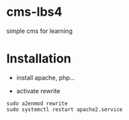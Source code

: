 # cms-lbs4
simple cms for learning


# Installation

- install apache, php...

- activate rewrite
```
sudo a2enmod rewrite
sudo systemctl restart apache2.service
```